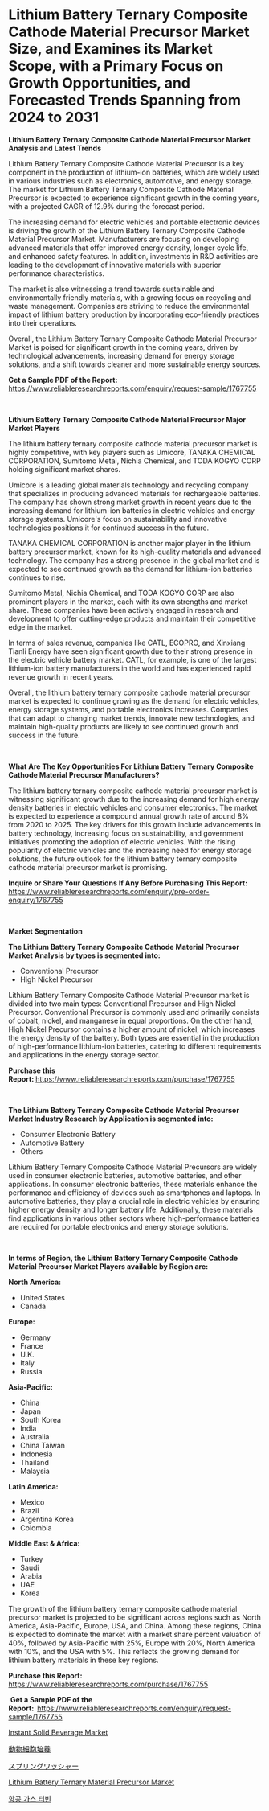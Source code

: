 <p><h1>Lithium Battery Ternary Composite Cathode Material Precursor Market Size, and Examines its Market Scope, with a Primary Focus on Growth Opportunities, and Forecasted Trends Spanning from 2024 to 2031</h1></p><p><strong>Lithium Battery Ternary Composite Cathode Material Precursor Market Analysis and Latest Trends</strong></p>
<p><p>Lithium Battery Ternary Composite Cathode Material Precursor is a key component in the production of lithium-ion batteries, which are widely used in various industries such as electronics, automotive, and energy storage. The market for Lithium Battery Ternary Composite Cathode Material Precursor is expected to experience significant growth in the coming years, with a projected CAGR of 12.9% during the forecast period.</p><p>The increasing demand for electric vehicles and portable electronic devices is driving the growth of the Lithium Battery Ternary Composite Cathode Material Precursor Market. Manufacturers are focusing on developing advanced materials that offer improved energy density, longer cycle life, and enhanced safety features. In addition, investments in R&D activities are leading to the development of innovative materials with superior performance characteristics.</p><p>The market is also witnessing a trend towards sustainable and environmentally friendly materials, with a growing focus on recycling and waste management. Companies are striving to reduce the environmental impact of lithium battery production by incorporating eco-friendly practices into their operations.</p><p>Overall, the Lithium Battery Ternary Composite Cathode Material Precursor Market is poised for significant growth in the coming years, driven by technological advancements, increasing demand for energy storage solutions, and a shift towards cleaner and more sustainable energy sources.</p></p>
<p><strong>Get a Sample PDF of the Report:&nbsp;</strong> <a href="https://www.reliableresearchreports.com/enquiry/request-sample/1767755">https://www.reliableresearchreports.com/enquiry/request-sample/1767755</a></p>
<p>&nbsp;</p>
<p><strong>Lithium Battery Ternary Composite Cathode Material Precursor Major Market Players</strong></p>
<p><p>The lithium battery ternary composite cathode material precursor market is highly competitive, with key players such as Umicore, TANAKA CHEMICAL CORPORATION, Sumitomo Metal, Nichia Chemical, and TODA KOGYO CORP holding significant market shares.</p><p>Umicore is a leading global materials technology and recycling company that specializes in producing advanced materials for rechargeable batteries. The company has shown strong market growth in recent years due to the increasing demand for lithium-ion batteries in electric vehicles and energy storage systems. Umicore's focus on sustainability and innovative technologies positions it for continued success in the future.</p><p>TANAKA CHEMICAL CORPORATION is another major player in the lithium battery precursor market, known for its high-quality materials and advanced technology. The company has a strong presence in the global market and is expected to see continued growth as the demand for lithium-ion batteries continues to rise.</p><p>Sumitomo Metal, Nichia Chemical, and TODA KOGYO CORP are also prominent players in the market, each with its own strengths and market share. These companies have been actively engaged in research and development to offer cutting-edge products and maintain their competitive edge in the market.</p><p>In terms of sales revenue, companies like CATL, ECOPRO, and Xinxiang Tianli Energy have seen significant growth due to their strong presence in the electric vehicle battery market. CATL, for example, is one of the largest lithium-ion battery manufacturers in the world and has experienced rapid revenue growth in recent years.</p><p>Overall, the lithium battery ternary composite cathode material precursor market is expected to continue growing as the demand for electric vehicles, energy storage systems, and portable electronics increases. Companies that can adapt to changing market trends, innovate new technologies, and maintain high-quality products are likely to see continued growth and success in the future.</p></p>
<p>&nbsp;</p>
<p><strong>What Are The Key Opportunities For Lithium Battery Ternary Composite Cathode Material Precursor Manufacturers?</strong></p>
<p><p>The lithium battery ternary composite cathode material precursor market is witnessing significant growth due to the increasing demand for high energy density batteries in electric vehicles and consumer electronics. The market is expected to experience a compound annual growth rate of around 8% from 2020 to 2025. The key drivers for this growth include advancements in battery technology, increasing focus on sustainability, and government initiatives promoting the adoption of electric vehicles. With the rising popularity of electric vehicles and the increasing need for energy storage solutions, the future outlook for the lithium battery ternary composite cathode material precursor market is promising.</p></p>
<p><strong>Inquire or Share Your Questions If Any Before Purchasing This Report:</strong> <a href="https://www.reliableresearchreports.com/enquiry/pre-order-enquiry/1767755">https://www.reliableresearchreports.com/enquiry/pre-order-enquiry/1767755</a></p>
<p>&nbsp;</p>
<p><strong>Market Segmentation</strong></p>
<p><strong>The Lithium Battery Ternary Composite Cathode Material Precursor Market Analysis by types is segmented into:</strong></p>
<p><ul><li>Conventional Precursor</li><li>High Nickel Precursor</li></ul></p>
<p><p>Lithium Battery Ternary Composite Cathode Material Precursor market is divided into two main types: Conventional Precursor and High Nickel Precursor. Conventional Precursor is commonly used and primarily consists of cobalt, nickel, and manganese in equal proportions. On the other hand, High Nickel Precursor contains a higher amount of nickel, which increases the energy density of the battery. Both types are essential in the production of high-performance lithium-ion batteries, catering to different requirements and applications in the energy storage sector.</p></p>
<p><strong>Purchase this Report:&nbsp;</strong><a href="https://www.reliableresearchreports.com/purchase/1767755">https://www.reliableresearchreports.com/purchase/1767755</a></p>
<p>&nbsp;</p>
<p><strong>The Lithium Battery Ternary Composite Cathode Material Precursor Market Industry Research by Application is segmented into:</strong></p>
<p><ul><li>Consumer Electronic Battery</li><li>Automotive Battery</li><li>Others</li></ul></p>
<p><p>Lithium Battery Ternary Composite Cathode Material Precursors are widely used in consumer electronic batteries, automotive batteries, and other applications. In consumer electronic batteries, these materials enhance the performance and efficiency of devices such as smartphones and laptops. In automotive batteries, they play a crucial role in electric vehicles by ensuring higher energy density and longer battery life. Additionally, these materials find applications in various other sectors where high-performance batteries are required for portable electronics and energy storage solutions.</p></p>
<p>&nbsp;</p>
<p><strong>In terms of Region, the Lithium Battery Ternary Composite Cathode Material Precursor Market Players available by Region are:</strong></p>
<p>
    <p> <strong> North America: </strong>
        <ul>
            <li>United States</li>
            <li>Canada</li>
        </ul>
        </p> 
    <p> <strong> Europe: </strong>
        <ul>
            <li>Germany</li>
            <li>France</li>
            <li>U.K.</li>
            <li>Italy</li>
            <li>Russia</li>
        </ul>
        </p> 
    <p> <strong> Asia-Pacific: </strong>
        <ul>
            <li>China</li>
            <li>Japan</li>
            <li>South Korea</li>
            <li>India</li>
            <li>Australia</li>
            <li>China Taiwan</li>
            <li>Indonesia</li>
            <li>Thailand</li>
            <li>Malaysia</li>
        </ul>
        </p> 
    <p> <strong> Latin America: </strong>
        <ul>
            <li>Mexico</li>
            <li>Brazil</li>
            <li>Argentina Korea</li>
            <li>Colombia</li>
        </ul>
        </p> 
    <p> <strong> Middle East & Africa: </strong>
        <ul>
            <li>Turkey</li>
            <li>Saudi</li>
            <li>Arabia</li>
            <li>UAE</li>
            <li>Korea</li>
        </ul>
    </p>
    </p>
<p><p>The growth of the lithium battery ternary composite cathode material precursor market is projected to be significant across regions such as North America, Asia-Pacific, Europe, USA, and China. Among these regions, China is expected to dominate the market with a market share percent valuation of 40%, followed by Asia-Pacific with 25%, Europe with 20%, North America with 10%, and the USA with 5%. This reflects the growing demand for lithium battery materials in these key regions.</p></p>
<p><strong>Purchase this Report: </strong><a href="https://www.reliableresearchreports.com/purchase/1767755">https://www.reliableresearchreports.com/purchase/1767755</a></p>
<p>&nbsp;<strong>Get a Sample PDF of the Report:&nbsp;&nbsp;</strong><a href="https://www.reliableresearchreports.com/enquiry/request-sample/1767755">https://www.reliableresearchreports.com/enquiry/request-sample/1767755</a></p>
<p><strong></strong></p>
<p><p><a href="https://issuu.com/reportprime-2/docs/instant-solid-beverage-market-size-2030.pptx">Instant Solid Beverage Market</a></p><p><a href="https://github.com/adcxff01450218/Market-Research-Report-List-1/blob/main/3254010777.md">動物細胞培養</a></p><p><a href="https://github.com/xnljig2898992/Market-Research-Report-List-1/blob/main/7031530776.md">スプリングワッシャー</a></p><p><a href="https://github.com/Whitneyboyettebo9kiw7yr13/Market-Research-Report-List-1/blob/main/lithium-battery-ternary-material-precursor-market.md">Lithium Battery Ternary Material Precursor Market</a></p><p><a href="https://github.com/vsn7qpua81q/Market-Research-Report-List-1/blob/main/5949577469.md">항공 가스 터빈</a></p></p>
